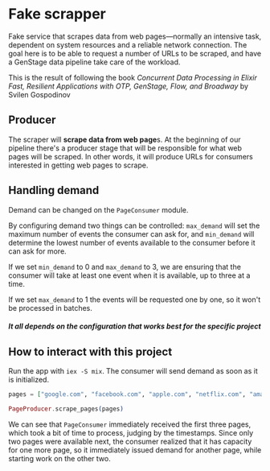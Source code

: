 # Fake scrapper

Fake service that scrapes data from web pages—normally an intensive task, dependent on system resources and a reliable network connection. The goal here is to be able to request a number of URLs to be scraped, and have a GenStage data pipeline take care of the workload.

This is the result of following the book _Concurrent Data Processing in Elixir Fast, Resilient Applications with OTP, GenStage, Flow, and Broadway_ by Svilen Gospodinov

## Producer

The scraper will **scrape data from web page**s. At the beginning of our pipeline there's a producer stage that will be responsible for what web pages will be scraped. In other words, it will produce URLs for consumers interested in getting web pages to scrape.

## Handling demand

Demand can be changed on the `PageConsumer` module.

By configuring demand two things can be controlled: `max_demand` will set the maximum number of events the consumer can ask for, and `min_demand` will determine the lowest number of events available to the consumer before it can ask for more.

If we set `min_demand` to 0 and `max_demand` to 3, we are ensuring that the
consumer will take at least one event when it is available, up to three at a time.

If we set `max_demand` to 1 the events will be requested one by one, so it won't be processed in batches.

##### It all depends on the configuration that works best for the specific project

## How to interact with this project

Run the app with `iex -S mix`. The consumer will send demand as soon as it is initialized.

```Elixir
pages = ["google.com", "facebook.com", "apple.com", "netflix.com", "amazon.com"]

PageProducer.scrape_pages(pages)
```

We can see that `PageConsumer` immediately received the first three pages, which took a bit of time to process, judging by the timestamps. Since only two pages were available next, the consumer realized that it has capacity for one more page, so it immediately issued demand for another page, while starting work on the other two.
